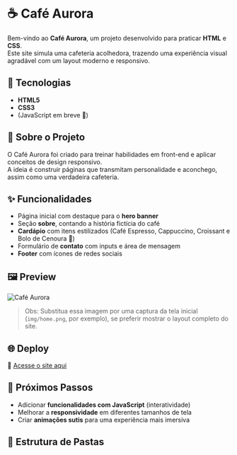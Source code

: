 # ☕ Café Aurora

Bem-vindo ao **Café Aurora**, um projeto desenvolvido para praticar **HTML** e **CSS**.  
Este site simula uma cafeteria acolhedora, trazendo uma experiência visual agradável com um layout moderno e responsivo.

## 🚀 Tecnologias
- **HTML5**
- **CSS3**
- (JavaScript em breve 🚧)

## 📖 Sobre o Projeto
O Café Aurora foi criado para treinar habilidades em front-end e aplicar conceitos de design responsivo.  
A ideia é construir páginas que transmitam personalidade e aconchego, assim como uma verdadeira cafeteria.

## ✨ Funcionalidades
- Página inicial com destaque para o **hero banner**  
- Seção **sobre**, contando a história fictícia do café  
- **Cardápio** com itens estilizados (Café Espresso, Cappuccino, Croissant e Bolo de Cenoura 🍫)  
- Formulário de **contato** com inputs e área de mensagem  
- **Footer** com ícones de redes sociais  

## 🖼️ Preview
![Café Aurora](img/bolo.png)

> Obs: Substitua essa imagem por uma captura da tela inicial (`img/home.png`, por exemplo), se preferir mostrar o layout completo do site.

## 🌐 Deploy
🔗 [Acesse o site aqui](https://cafe-aurora-w.netlify.app)

## 📌 Próximos Passos
- Adicionar **funcionalidades com JavaScript** (interatividade)  
- Melhorar a **responsividade** em diferentes tamanhos de tela  
- Criar **animações sutis** para uma experiência mais imersiva  


## 📂 Estrutura de Pastas
